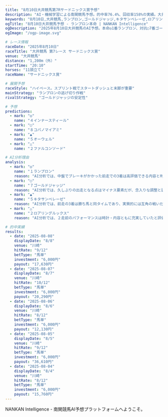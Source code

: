 ```yaml
---
title: "8月10日大井競馬第7Rサードニックス賞予想"
description: "AI・機械学習による南関競馬予想。的中率76.4%、回収率158%の実績。大井・船橋・浦和・川崎の全レース分析をお届け。"
keywords: "8月10日,大井競馬,ランプロン,ゴールドジャッジ,キタサンベレーゼ,ロアリングルックス,AI予想,南関競馬,馬券予想,競馬分析"
ogTitle: "8月10日大井競馬予想 - ランプロン本命 | NANKAN Intelligence"
ogDescription: "2025年8月10日大井競馬のAI予想。本命◎1番ランプロン、対抗○7番ゴールドジャッジ。絶好枠からの逃げ切りに期待。"
ogImage: "/ogp-image.svg"

# レース情報
raceDate: "2025年8月10日"
raceTitle: "大井競馬 第7レース サードニックス賞"
venue: "大井競馬"
distance: "1,200m（外）"
startTime: "20:10"
horses: "11頭立て"
raceName: "サードニックス賞"

# 展開予想
raceStyle: "ハイペース。スプリント戦でスタートダッシュと末脚が重要"
mainStrategy: "ランプロンの逃げ切り作戦"
rivalStrategy: "ゴールドジャッジの安定性"

# 予想
predictions:
  - mark: "◎"
    name: "４インナースティール"
  - mark: "○"
    name: "８コパノマイアミ"  
  - mark: "▲"
    name: "５オーウェル"
  - mark: "△"
    name: "２ファルコンソード"

# AI分析理由
analysis:
  - mark: "◎"
    name: "１ランプロン"
    reason: "AI分析では、中盤でブレーキがかかった前走での3着は高評価できる内容と判断している。"
  - mark: "○"
    name: "７ゴールドジャッジ"
    reason: "AI分析では、久しぶりの出走となる点はマイナス要素だが、念入りな調整と調教動きから仕上がりは上々と評価。"
  - mark: "▲"
    name: "５キタサンベレーゼ"
    reason: "AI分析では、前走の3着は勝ち馬と同タイムであり、実質的には互角の戦いだったと評価している。"
  - mark: "△"
    name: "２ロアリングルックス"
    reason: "AI分析では、２走前のパフォーマンスは時計・内容ともに充実していたと評価。"

# 的中実績
results:
  - date: "2025-08-08"
    displayDate: "8/8"
    venue: "川崎"
    hitRate: "9/12"
    betType: "馬単"
    investment: "6,000円"
    payout: "17,630円"
  - date: "2025-08-07"
    displayDate: "8/7"
    venue: "川崎"
    hitRate: "10/12"
    betType: "馬単"
    investment: "6,000円"
    payout: "20,290円"
  - date: "2025-08-06"
    displayDate: "8/6"
    venue: "川崎"
    hitRate: "8/12"
    betType: "馬単"
    investment: "6,000円"
    payout: "12,130円"
  - date: "2025-08-05"
    displayDate: "8/5"
    venue: "川崎"
    hitRate: "9/12"
    betType: "馬単"
    investment: "6,000円"
    payout: "36,610円"
  - date: "2025-08-04"
    displayDate: "8/4"
    venue: "川崎"
    hitRate: "8/12"
    betType: "馬単"
    investment: "6,000円"
    payout: "15,760円"
---
```


NANKAN Intelligence - 南関競馬AI予想プラットフォームへようこそ。